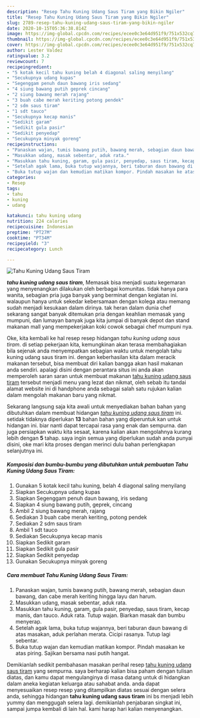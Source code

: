 ```yaml
---
description: "Resep Tahu Kuning Udang Saus Tiram yang Bikin Ngiler"
title: "Resep Tahu Kuning Udang Saus Tiram yang Bikin Ngiler"
slug: 2789-resep-tahu-kuning-udang-saus-tiram-yang-bikin-ngiler
date: 2020-10-15T05:36:38.814Z
image: https://img-global.cpcdn.com/recipes/ecee0c3e64d951f9/751x532cq70/tahu-kuning-udang-saus-tiram-foto-resep-utama.jpg
thumbnail: https://img-global.cpcdn.com/recipes/ecee0c3e64d951f9/751x532cq70/tahu-kuning-udang-saus-tiram-foto-resep-utama.jpg
cover: https://img-global.cpcdn.com/recipes/ecee0c3e64d951f9/751x532cq70/tahu-kuning-udang-saus-tiram-foto-resep-utama.jpg
author: Lester Valdez
ratingvalue: 3.2
reviewcount: 7
recipeingredient:
- "5 kotak kecil tahu kuning belah 4 diagonal saling menyilang"
- "Secukupnya udang kupas"
- "Segenggam penuh daun bawang iris sedang"
- "4 siung bawang putih geprek cincang"
- "2 siung bawang merah rajang"
- "3 buah cabe merah keriting potong pendek"
- "2 sdm saus tiram"
- "1 sdt tauco"
- "Secukupnya kecap manis"
- "Sedikit garam"
- "Sedikit gula pasir"
- "Sedikit penyedap"
- "Secukupnya minyak goreng"
recipeinstructions:
- "Panaskan wajan, tumis bawang putih, bawang merah, sebagian daun bawang, dan cabe merah keriting hingga layu dan harum."
- "Masukkan udang, masak sebentar, aduk rata."
- "Masukkan tahu kuning, garam, gula pasir, penyedap, saus tiram, kecap manis, dan tauco. Aduk rata. Tutup wajan. Biarkan masak dan bumbu menyerap."
- "Setelah agak lama, buka tutup wajannya, beri taburan daun bawang di atas masakan, aduk perlahan merata. Cicipi rasanya. Tutup lagi sebentar."
- "Buka tutup wajan dan kemudian matikan kompor. Pindah masakan ke atas piring. Sajikan bersama nasi putih hangat."
categories:
- Resep
tags:
- tahu
- kuning
- udang

katakunci: tahu kuning udang 
nutrition: 224 calories
recipecuisine: Indonesian
preptime: "PT27M"
cooktime: "PT34M"
recipeyield: "3"
recipecategory: Lunch

---
```



![Tahu Kuning Udang Saus Tiram](https://img-global.cpcdn.com/recipes/ecee0c3e64d951f9/751x532cq70/tahu-kuning-udang-saus-tiram-foto-resep-utama.jpg)

<b><i>tahu kuning udang saus tiram</i></b>, Memasak bisa menjadi suatu kegemaran yang menyenangkan dilakukan oleh berbagai komunitas. tidak hanya para wanita, sebagian pria juga banyak yang berminat dengan kegiatan ini. walaupun hanya untuk sekedar kebersamaan dengan kolega atau memang sudah menjadi kesukaan dalam dirinya. tak heran dalam dunia chef sekarang sangat banyak ditemukan pria dengan keahlian memasak yang mumpuni, dan lumayan banyak juga kita jumpai di banyak depot dan stand makanan mall yang mempekerjakan koki cowok sebagai chef mumpuni nya.



Oke, kita kembali ke hal resep resep hidangan <i>tahu kuning udang saus tiram</i>. di setiap pekerjaan kita, kemungkinan akan terasa membahagiakan bila sejenak anda menyempatkan sebagian waktu untuk mengolah tahu kuning udang saus tiram ini. dengan keberhasilan kita dalam meracik makanan tersebut, bisa membuat diri kalian bangga akan hasil makanan anda sendiri. apalagi disini dengan perantara situs ini anda akan memperoleh saran saran untuk membuat makanan <u>tahu kuning udang saus tiram</u> tersebut menjadi menu yang lezat dan nikmat, oleh sebab itu tandai alamat website ini di handphone anda sebagai salah satu rujukan kalian dalam mengolah makanan baru yang nikmat.


Sekarang langsung saja kita awali untuk menyediakan bahan bahan yang dibutuhkan dalam membuat hidangan <u><i>tahu kuning udang saus tiram</i></u> ini. setidak tidaknya diperlukan <b>13</b> bahan bahan yang diperuntuk kan untuk hidangan ini. biar nanti dapat tercapai rasa yang enak dan sempurna. dan juga persiapkan waktu kita sesaat, karena kalian akan mengolahnya kurang lebih dengan <b>5</b> tahap. saya ingin semua yang diperlukan sudah anda punyai disini, oke mari kita proses dengan merinci dulu bahan perlengkapan selanjutnya ini.

<!--inarticleads1-->

##### Komposisi dan bumbu-bumbu yang dibutuhkan untuk pembuatan Tahu Kuning Udang Saus Tiram:

1. Gunakan 5 kotak kecil tahu kuning, belah 4 diagonal saling menyilang
1. Siapkan Secukupnya udang kupas
1. Siapkan Segenggam penuh daun bawang, iris sedang
1. Siapkan 4 siung bawang putih, geprek, cincang
1. Ambil 2 siung bawang merah, rajang
1. Sediakan 3 buah cabe merah keriting, potong pendek
1. Sediakan 2 sdm saus tiram
1. Ambil 1 sdt tauco
1. Sediakan Secukupnya kecap manis
1. Siapkan Sedikit garam
1. Siapkan Sedikit gula pasir
1. Siapkan Sedikit penyedap
1. Gunakan Secukupnya minyak goreng




<!--inarticleads2-->

##### Cara membuat Tahu Kuning Udang Saus Tiram:

1. Panaskan wajan, tumis bawang putih, bawang merah, sebagian daun bawang, dan cabe merah keriting hingga layu dan harum.
1. Masukkan udang, masak sebentar, aduk rata.
1. Masukkan tahu kuning, garam, gula pasir, penyedap, saus tiram, kecap manis, dan tauco. Aduk rata. Tutup wajan. Biarkan masak dan bumbu menyerap.
1. Setelah agak lama, buka tutup wajannya, beri taburan daun bawang di atas masakan, aduk perlahan merata. Cicipi rasanya. Tutup lagi sebentar.
1. Buka tutup wajan dan kemudian matikan kompor. Pindah masakan ke atas piring. Sajikan bersama nasi putih hangat.




Demikianlah sedikit pembahasan masakan perihal resep <u>tahu kuning udang saus tiram</u> yang sempurna. saya berharap kalian bisa paham dengan tulisan diatas, dan kamu dapat mengulanginya di masa datang untuk di hidangkan dalam aneka kegiatan keluarga atau sahabat anda. anda dapat menyesuaikan resep resep yang ditampilkan diatas sesuai dengan selera anda, sehingga hidangan <b>tahu kuning udang saus tiram</b> ini bs menjadi lebih yummy dan menggugah selera lagi. demikianlah penjabaran singkat ini, sampai jumpa kembali di lain hal. kami harap hari kalian menyenangkan.
